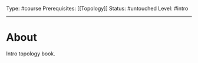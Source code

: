 Type: #course
Prerequisites: [[Topology]]
Status: #untouched 
Level: #intro 

----
# About

Intro topology book.